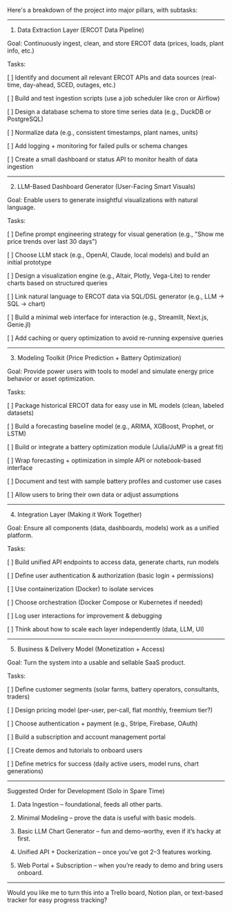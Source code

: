 Here's a breakdown of the project into major pillars, with subtasks:


---

1. Data Extraction Layer (ERCOT Data Pipeline)

Goal: Continuously ingest, clean, and store ERCOT data (prices, loads, plant info, etc.)

Tasks:

[ ] Identify and document all relevant ERCOT APIs and data sources (real-time, day-ahead, SCED, outages, etc.)

[ ] Build and test ingestion scripts (use a job scheduler like cron or Airflow)

[ ] Design a database schema to store time series data (e.g., DuckDB or PostgreSQL)

[ ] Normalize data (e.g., consistent timestamps, plant names, units)

[ ] Add logging + monitoring for failed pulls or schema changes

[ ] Create a small dashboard or status API to monitor health of data ingestion



---

2. LLM-Based Dashboard Generator (User-Facing Smart Visuals)

Goal: Enable users to generate insightful visualizations with natural language.

Tasks:

[ ] Define prompt engineering strategy for visual generation (e.g., "Show me price trends over last 30 days")

[ ] Choose LLM stack (e.g., OpenAI, Claude, local models) and build an initial prototype

[ ] Design a visualization engine (e.g., Altair, Plotly, Vega-Lite) to render charts based on structured queries

[ ] Link natural language to ERCOT data via SQL/DSL generator (e.g., LLM → SQL → chart)

[ ] Build a minimal web interface for interaction (e.g., Streamlit, Next.js, Genie.jl)

[ ] Add caching or query optimization to avoid re-running expensive queries



---

3. Modeling Toolkit (Price Prediction + Battery Optimization)

Goal: Provide power users with tools to model and simulate energy price behavior or asset optimization.

Tasks:

[ ] Package historical ERCOT data for easy use in ML models (clean, labeled datasets)

[ ] Build a forecasting baseline model (e.g., ARIMA, XGBoost, Prophet, or LSTM)

[ ] Build or integrate a battery optimization module (Julia/JuMP is a great fit)

[ ] Wrap forecasting + optimization in simple API or notebook-based interface

[ ] Document and test with sample battery profiles and customer use cases

[ ] Allow users to bring their own data or adjust assumptions



---

4. Integration Layer (Making it Work Together)

Goal: Ensure all components (data, dashboards, models) work as a unified platform.

Tasks:

[ ] Build unified API endpoints to access data, generate charts, run models

[ ] Define user authentication & authorization (basic login + permissions)

[ ] Use containerization (Docker) to isolate services

[ ] Choose orchestration (Docker Compose or Kubernetes if needed)

[ ] Log user interactions for improvement & debugging

[ ] Think about how to scale each layer independently (data, LLM, UI)



---

5. Business & Delivery Model (Monetization + Access)

Goal: Turn the system into a usable and sellable SaaS product.

Tasks:

[ ] Define customer segments (solar farms, battery operators, consultants, traders)

[ ] Design pricing model (per-user, per-call, flat monthly, freemium tier?)

[ ] Choose authentication + payment (e.g., Stripe, Firebase, OAuth)

[ ] Build a subscription and account management portal

[ ] Create demos and tutorials to onboard users

[ ] Define metrics for success (daily active users, model runs, chart generations)



---

Suggested Order for Development (Solo in Spare Time)

1. Data Ingestion – foundational, feeds all other parts.


2. Minimal Modeling – prove the data is useful with basic models.


3. Basic LLM Chart Generator – fun and demo-worthy, even if it’s hacky at first.


4. Unified API + Dockerization – once you’ve got 2–3 features working.


5. Web Portal + Subscription – when you’re ready to demo and bring users onboard.




---

Would you like me to turn this into a Trello board, Notion plan, or text-based tracker for easy progress tracking?

